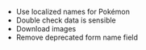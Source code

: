 - Use localized names for Pokémon
- Double check data is sensible
- Download images
- Remove deprecated form name field
